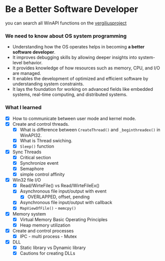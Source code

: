 # Be a Better Software Developer

you can search all WinAPI functions on the [vergiliusproject](https://www.vergiliusproject.com/)

### We need to know about OS system programming
- Understanding how the OS operates helps in becoming **a better software developer**.
- It improves debugging skills by allowing deeper insights into system-level behavior.
- It provides knowledge of how resources such as memory, CPU, and I/O are managed.
- It enables the development of optimized and efficient software by understanding system constraints.
- It lays the foundation for working on advanced fields like embedded systems, real-time computing, and distributed systems.

### What I learned
* [x] How to communicate between user mode and kernel mode.
* [x] Create and control threads.
    * [x] What is difference between `CreateThread()` and `_beginthreadex()` in WinAPI32.
    * [x] What is Thread swiching.
    * [x] `Sleep()` function
* [x] Sync Threads
    * [x] Critical section
    * [x] Synchronize event
    * [x] Semaphore
    * [x] simple control affinity
* [x] Win32 file I/O
    * [x] Read/WirteFile() vs Read/WirteFileEx()
    * [x] Asynchronous file input/output with event
        * [x] OVERLAPPED, offset, pending
    * [x] Asynchronous file input/output with callback
    * [x] `MapViewOfFile()` - `memcpy()`
* [x] Memory system
    * [x] Virtual Memory Basic Operating Principles
    * [x] Heap memory utilization
* [x] Create and control processes
    * [x] IPC - multi process - Mutex
* [x] DLL
    * [x] Static library vs Dynamic library
    * [x] Cautions for creating DLLs
